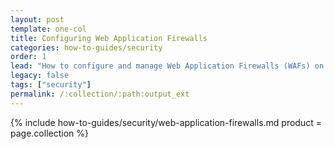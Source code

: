 ```yaml
---
layout: post
template: one-col
title: Configuring Web Application Firewalls
categories: how-to-guides/security
order: 1
lead: "How to configure and manage Web Application Firewalls (WAFs) on Cloud 66"
legacy: false
tags: ["security"]
permalink: /:collection/:path:output_ext
---
```

{% include how-to-guides/security/web-application-firewalls.md product = page.collection %}